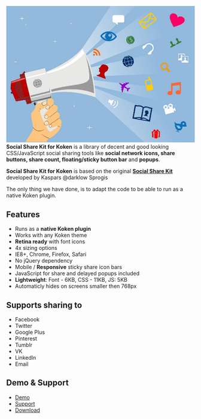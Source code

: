 ![Social Share Kit for Koken](social-share-kit.jpg)
**Social Share Kit for Koken** is a library of decent and good looking CSS/JavaScript social sharing tools like **social network icons, share buttons, share count, floating/sticky button bar** and **popups**.


**Social Share Kit for Koken** is based on the original **[Social Share Kit](https://github.com/darklow/social-share-kit)** developed by Kaspars @darklow Sprogis

The only thing we have done, is to adapt the code to be able to run as a native Koken plugin.

## Features

* Runs as a **native Koken plugin**
* Works with any Koken theme
* **Retina ready** with font icons
* 4x sizing options
* IE8+, Chrome, Firefox, Safari
* No jQuery dependency
* Mobile / **Responsive** sticky share icon bars
* JavaScript for share and delayed popups included
* **Lightweight**: Font - 6KB, CSS - 11KB, JS: 5KB
* Automaticly hides on screens smaller then 768px

## Supports sharing to

* Facebook
* Twitter
* Google Plus
* Pinterest
* Tumblr
* VK
* LinkedIn
* Email

## Demo & Support

* [Demo](https://kokensupport.com/demo/)
* [Support](https://kokensupport.com/viewtopic.php?f=17&t=500)
* [Download](https://github.com/Koken-Community-Support/Social-Share-Kit-for-Koken/releases/latest)
